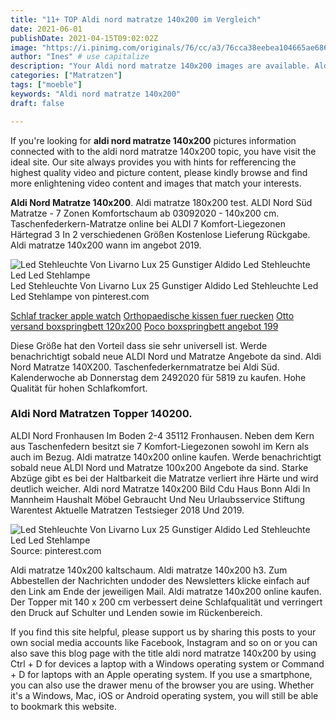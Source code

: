 ```yaml
---
title: "11+ TOP Aldi nord matratze 140x200 im Vergleich"
date: 2021-06-01
publishDate: 2021-04-15T09:02:02Z
image: "https://i.pinimg.com/originals/76/cc/a3/76cca38eebea104665ae6860e2977a55.jpg"
author: "Ines" # use capitalize
description: "Your Aldi nord matratze 140x200 images are available. Aldi nord matratze 140x200 are a topic that is being searched for and liked by netizens today. You can Find and Download the Aldi nord matratze 140x200 files here. Find and Download all free photos."
categories: ["Matratzen"]
tags: ["moeble"]
keywords: "Aldi nord matratze 140x200"
draft: false

---
```


If you're looking for **aldi nord matratze 140x200** pictures information connected with to the aldi nord matratze 140x200 topic, you have visit the ideal  site. Our site always  provides you with  hints  for refferencing  the highest  quality video and picture  content, please kindly browse and find more enlightening video content and images that match your interests.

**Aldi Nord Matratze 140x200**. Aldi matratze 180x200 test. ALDI Nord Süd Matratze - 7 Zonen Komfortschaum ab 03092020 - 140x200 cm. Taschenfederkern-Matratze online bei ALDI 7 Komfort-Liegezonen Härtegrad 3 In 2 verschiedenen Größen Kostenlose Lieferung Rückgabe. Aldi matratze 140x200 wann im angebot 2019.

![Led Stehleuchte Von Livarno Lux 25 Gunstiger Aldido Led Stehleuchte Led Led Stehlampe](https://i.pinimg.com/originals/76/cc/a3/76cca38eebea104665ae6860e2977a55.jpg "Led Stehleuchte Von Livarno Lux 25 Gunstiger Aldido Led Stehleuchte Led Led Stehlampe")
Led Stehleuchte Von Livarno Lux 25 Gunstiger Aldido Led Stehleuchte Led Led Stehlampe von pinterest.com

[Schlaf tracker apple watch](/schlaf-tracker-apple-watch/)
[Orthopaedische kissen fuer ruecken](/orthopaedische-kissen-fuer-ruecken/)
[Otto versand boxspringbett 120x200](/otto-versand-boxspringbett-120x200/)
[Poco boxspringbett angebot 199](/poco-boxspringbett-angebot-199/)

Diese Größe hat den Vorteil dass sie sehr universell ist. Werde benachrichtigt sobald neue ALDI Nord und Matratze Angebote da sind. Aldi Nord Matratze 140X200. Taschenfederkernmatratze bei Aldi Süd. Kalenderwoche ab Donnerstag dem 2492020 für 5819 zu kaufen. Hohe Qualität für hohen Schlafkomfort.

### Aldi Nord Matratzen Topper 140200.

ALDI Nord Fronhausen Im Boden 2-4 35112 Fronhausen. Neben dem Kern aus Taschenfedern besitzt sie 7 Komfort-Liegezonen sowohl im Kern als auch im Bezug. Aldi matratze 140x200 online kaufen. Werde benachrichtigt sobald neue ALDI Nord und Matratze 100x200 Angebote da sind. Starke Abzüge gibt es bei der Haltbarkeit die Matratze verliert ihre Härte und wird deutlich weicher. Aldi nord Matratze 140x200 Bild Cdu Haus Bonn Aldi In Mannheim Haushalt Möbel Gebraucht Und Neu Urlaubsservice Stiftung Warentest Aktuelle Matratzen Testsieger 2018 Und 2019.


![Led Stehleuchte Von Livarno Lux 25 Gunstiger Aldido Led Stehleuchte Led Led Stehlampe](https://i.pinimg.com/originals/76/cc/a3/76cca38eebea104665ae6860e2977a55.jpg "Led Stehleuchte Von Livarno Lux 25 Gunstiger Aldido Led Stehleuchte Led Led Stehlampe")
Source: pinterest.com

Aldi matratze 140x200 kaltschaum. Aldi matratze 140x200 h3. Zum Abbestellen der Nachrichten undoder des Newsletters klicke einfach auf den Link am Ende der jeweiligen Mail. Aldi matratze 140x200 online kaufen. Der Topper mit 140 x 200 cm verbessert deine Schlafqualität und verringert den Druck auf Schulter und Lenden sowie im Rückenbereich.

If you find this site helpful, please support us by sharing this posts to your own social media accounts like Facebook, Instagram and so on or you can also save this blog page with the title aldi nord matratze 140x200 by using Ctrl + D for devices a laptop with a Windows operating system or Command + D for laptops with an Apple operating system. If you use a smartphone, you can also use the drawer menu of the browser you are using. Whether it's a Windows, Mac, iOS or Android operating system, you will still be able to bookmark this website.
